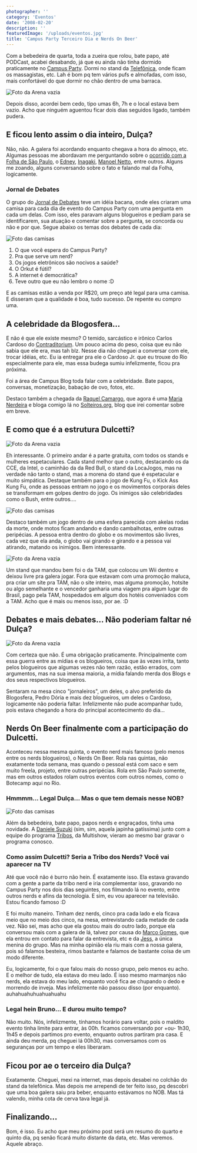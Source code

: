 ```yaml
---
photographer: ''
category: 'Eventos'
date: '2008-02-20'
description: ''
featuredImage: '/uploads/eventos.jpg'
title: 'Campus Party Terceiro Dia e Nerds On Beer'
---
```


Com a bebedeira de quarta, toda a zueira que rolou, bate papo, até PODCast, acabei desabando, já que eu ainda não tinha dormido praticamente no [Campus Party](http://www.campus-party.com.br/). Dormi no stand da [Telefônica](http://www.telefonica.com.br/), onde ficam os massagistas, etc. Lah é bom pq tem vários pufs e almofadas, com isso, mais confortável do que dormir no chão dentro de uma barraca.

![Foto da Arena vazia](/uploads/2264594187_1197f574eb_m.jpg)

Depois disso, acordei bem cedo, tipo umas 6h, 7h e o local estava bem vazio. Acho que ninguém aguentou ficar dois dias seguidos ligado, também pudera.

## E ficou lento assim o dia inteiro, Dulça?

Não, não. A galera foi acordando enquanto chegava a hora do almoço, etc. Algumas pessoas me abordavam me perguntando sobre o [ocorrido com a Folha de São Paulo](http://tecnocracia.com.br/arquivos/campus-party-a-gente-aumenta-mas-nao-inventa), o [Edney](http://www.interney.net/), [Inagaki](http://www.interney.net/blogs/inagaki/), [Manoel Netto](http://tecnocracia.com.br/), entre outros. Alguns me zoando, alguns conversando sobre o fato e falando mal da Folha, logicamente.

### Jornal de Debates

O grupo do [Jornal de Debates](http://beta.jornaldedebates.com.br/) teve um idéia bacana, onde eles criaram uma camisa para cada dia de evento do Campus Party com uma pergunta em cada um delas. Com isso, eles paravam alguns blogueiros e pediam para se identificarem, sua atuação e comentar sobre a pergunta, se concorda ou não e por que. Segue abaixo os temas dos debates de cada dia:

![Foto das camisas](/uploads/2265393200_caf43f46aa_m.jpg)

1. O que você espera do Campus Party?
2. Pra que serve um nerd?
3. Os jogos eletrônicos são nocivos a saúde?
4. O Orkut é fútil?
5. A internet é democrática?
6. Teve outro que eu não lembro o nome :D

E as camisas estão a venda por R\$20, um preço até legal para uma camisa. E disseram que a qualidade é boa, tudo sucesso. De repente eu compro uma.

## A celebridade da Blogosfera...

E não é que ele existe mesmo? O temido, sarcástico e irônico Carlos Cardoso do [Contraditorium](http://www.contraditorium.com/). Um pouco acima do peso, coisa que eu não sabia que ele era, mas tah blz. Nesse dia não cheguei a conversar com ele, trocar idéias, etc. Eu ia entregar pra ele o Cardoso Jr. que eu trouxe do Rio especialmente para ele, mas essa budega sumiu infelizmente, ficou pra próxima.

Foi a área de Campus Blog toda falar com a celebridade. Bate papos, conversas, monetização, babação de ovo, fotos, etc.

Destaco também a chegada da [Raquel Camargo](http://www.raquelcamargo.com/), que agora é uma [Maria Nerdeira](http://www.marianerdeira.blog.br/) e bloga comigo lá no [Solteiros.org](http://www.solteiros.org/), blog que irei comentar sobre em breve.

## E como que é a estrutura Dulcetti?

![Foto da Arena vazia](/uploads/2265390546_ff6803d2ed_m.jpg)

Eh interessante. O primeiro andar é a parte gratuita, com todos os stands e mulheres espetaculares. Cada stand melhor que o outro, destacando os da CCE, da Intel, o caminhão da da Red Bull, o stand da LocaJogos, mas na verdade não tanto o stand, mas a morena do stand que é espetacular e muito simpática. Destaque também para o jogo de Kung Fu, o Kick Ass Kung Fu, onde as pessoas entram no jogo e os movimentos corporais deles se transformam em golpes dentro do jogo. Os inimigos são celebridades como o Bush, entre outros....

![Foto das camisas](/uploads/2262864338_f1d27b446e_m.jpg)

Destaco também um jogo dentro de uma esfera parecida com akelas rodas da morte, onde motos ficam andando e dando cambalhotas, entre outras peripécias. A pessoa entra dentro do globo e os movimentos são livres, cada vez que ela anda, o globo vai girando e girando e a pessoa vai atirando, matando os inimigos. Bem interessante.

![Foto da Arena vazia](/uploads/2264601997_0420361c38_m.jpg)

Um stand que mandou bem foi o da TAM, que colocou um Wii dentro e deixou livre pra galera jogar. Fora que estavam com uma promoção maluca, pra criar um site pra TAM, não o site inteiro, mas alguma promoção, hotsite ou algo semelhante e o vencedor ganharia uma viagem pra algum lugar do Brasil, pago pela TAM, hospedados em algum dos hotéis conveniados com a TAM. Acho que é mais ou menos isso, por ae. :D

## Debates e mais debates... Não poderiam faltar né Dulça?

![Foto da Arena vazia](/uploads/2267111407_3d8fae95bf_m.jpg)

Com certeza que não. É uma obrigação praticamente. Principalmente com essa guerra entre as mídias e os blogueiros, coisa que às vezes irrita, tanto pelos blogueiros que algumas vezes não tem razão, estão errados, com argumentos, mas na sua imensa maioria, a mídia falando merda dos Blogs e dos seus respectivos blogueiros.

Sentaram na mesa cinco "jornaleiros", um deles, o alvo preferido da Blogosfera, Pedro Dória e mais dez blogueiros, um deles o Cardoso, logicamente não poderia faltar. Infelizmente não pude acompanhar tudo, pois estava chegando a hora do principal acontecimento do dia...

## Nerds On Beer finalmente com a participação do Dulcetti.

Aconteceu nessa mesma quinta, o evento nerd mais famoso (pelo menos entre os nerds blogueiros), o Nerds On Beer. Rola nas quintas, não exatamente toda semana, mas quando o pessoal está com saco e sem muito freela, projeto, entre outras peripécias. Rola em São Paulo somente, mas em outros estados rolam outros eventos com outros nomes, como o Botecamp aqui no Rio.

### Hmmmm... Legal Dulça... Mas o que tem demais nesse NOB?

![Foto das camisas](/uploads/2268113126_83ab6d379c_m.jpg)

Além da bebedeira, bate papo, papos nerds e engraçados, tinha uma novidade. A [Daniele Suzuki](http://www.danielesuzuki.com.br/) (sim, sim, aquela japinha gatíssima) junto com a equipe do programa [Tribos](http://tribos.globolog.com.br/), da Multishow, vieram ao mesmo bar gravar o programa conosco.

### Como assim Dulcetti? Seria a Tribo dos Nerds? Você vai aparecer na TV

Até que você não é burro não hein. É exatamente isso. Ela estava gravando com a gente a parte da tribo nerd e iria complementar isso, gravando no Campus Party nos dois dias seguintes, nos filmando lá no evento, entre outros nerds e afins da tecnologia. E sim, eu vou aparecer na televisão. Estou ficando famoso :D

E foi muito maneiro. Tinham dez nerds, cinco pra cada lado e ela ficava meio que no meio dos cinco, na mesa, entrevistando cada metade de cada vez. Não sei, mas acho que ela gostou mais do outro lado, porque ela conversou mais com a galera de lá, talvez por causa do [Marco Gomes](http://marcogomes.com/), que ela entrou em contato para falar da entrevista, etc e da [Jess](http://crashtester.org/), a única menina do grupo. Mas na minha opinião ela riu mais com a nossa galera, pois só falamos besteira, rimos bastante e falamos de bastante coisa de um modo diferente.

Eu, logicamente, foi o que falou mais do nosso grupo, pelo menos eu acho. E o melhor de tudo, ela estava do meu lado. É isso mesmo marmanjos não nerds, ela estava do meu lado, enquanto você fica ae chupando o dedo e morrendo de inveja. Mas infelizmente não passou disso (por enquanto). auhahuahuhuahuahuahu

### Legal hein Bruno... E durou muito tempo?

Não muito. Nós, infelizmente, tínhamos horário para voltar, pois o maldito evento tinha limite para entrar, às 00h. ficamos conversando por +ou- 1h30, 1h45 e depois partimos pro evento, enquanto outros partiram pra casa. E ainda deu merda, pq cheguei lá 00h30, mas conversamos com os seguranças por um tempo e eles liberaram.

## Ficou por ae o terceiro dia Dulça?

Exatamente. Cheguei, mexi na internet, mas depois desabei no colchão do stand da telefônica. Mas depois me arrependi de ter feito isso, pq descobri que uma boa galera saiu pra beber, enquanto estávamos no NOB. Mas tá valendo, minha cota de cerva tava legal já.

## Finalizando...

Bom, é isso. Eu acho que meu próximo post será um resumo do quarto e quinto dia, pq senão ficará muito distante da data, etc. Mas veremos. Aquele abraço.
